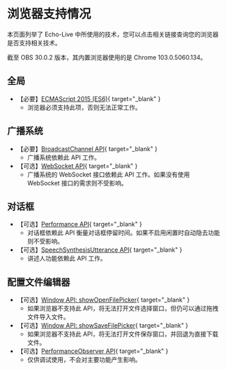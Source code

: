 # 浏览器支持情况

本页面列举了 Echo-Live 中所使用的技术，您可以点击相关链接查询您的浏览器是否支持相关技术。

截至 OBS 30.0.2 版本，其内置浏览器使用的是 Chrome 103.0.5060.134。

## 全局
- 【必要】[ECMAScript 2015 (ES6)](https://caniuse.com/es6){ target="_blank" }
    - 浏览器必须支持此项，否则无法正常工作。

## 广播系统
- 【必要】[BroadcastChannel API](https://caniuse.com/broadcastchannel){ target="_blank" }
    - 广播系统依赖此 API 工作。
- 【可选】[WebSocket API](https://caniuse.com/mdn-api_websocket){ target="_blank" }
    - 广播系统的 WebSocket 接口依赖此 API 工作。如果没有使用 WebSocket 接口的需求则不受影响。

## 对话框
- 【可选】[Performance API](https://caniuse.com/mdn-api_performance){ target="_blank" }
    - 对话框依赖此 API 衡量对话框停留时间。如果不启用闲置时自动隐去功能则不受影响。
- 【可选】[SpeechSynthesisUtterance API](https://caniuse.com/mdn-api_speechsynthesisutterance){ target="_blank" }
    - 讲述人功能依赖此 API 工作。

## 配置文件编辑器
- 【可选】[Window API: showOpenFilePicker](https://caniuse.com/mdn-api_window_showopenfilepicker){ target="_blank" }
    - 如果浏览器不支持此 API，将无法打开文件选择窗口，但仍可以通过拖拽文件导入文件。
- 【可选】[Window API: showSaveFilePicker](https://caniuse.com/mdn-api_window_showsavefilepicker){ target="_blank" }
    - 如果浏览器不支持此 API，将无法打开文件保存窗口，并回退为直接下载文件。
- 【可选】[PerformanceObserver API](https://caniuse.com/mdn-api_performanceobserver){ target="_blank" }
    - 仅供调试使用，不会对主要功能产生影响。